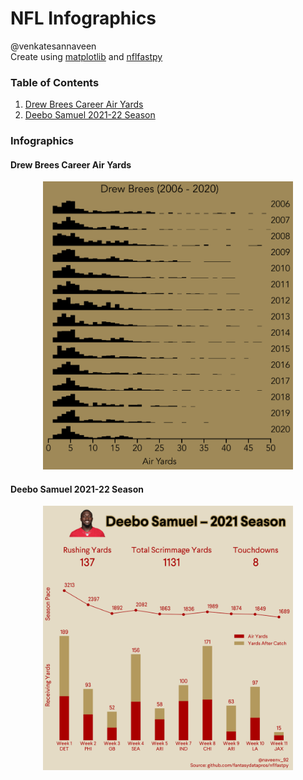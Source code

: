# NFL Infographics
@venkatesannaveen  
Create using [matplotlib](https://github.com/matplotlib/matplotlib) and [nflfastpy](https://github.com/fantasydatapros/nflfastpy)  

### Table of Contents  
1. [Drew Brees Career Air Yards](#drew-brees-career-air-yards)  
2. [Deebo Samuel 2021-22 Season](#deebo-samuel-2021-22-season)  

### Infographics

#### Drew Brees Career Air Yards
<p align="center">
<img src="infographics/drew_brees.png" alt="drew_brees" width=400/>
</p>  

#### Deebo Samuel 2021-22 Season
<p align="center">
<img src="infographics/deebo.png" alt="deebo_samuel" width=400/>
</p>
